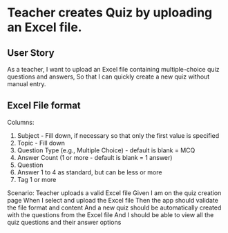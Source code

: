 # Teacher creates Quiz by uploading an Excel file. 

## User Story
As a teacher,
I want to upload an Excel file containing multiple-choice quiz questions and answers,
So that I can quickly create a new quiz without manual entry.

## Excel File format
Columns:
1. Subject - Fill down, if necessary so that only the first value is specified
2. Topic - Fill down
3. Question Type (e.g., Multiple Choice) - default is blank = MCQ
4. Answer Count (1 or more - default is blank = 1 answer)
5. Question
6. Answer 1 to 4 as standard, but can be less or more
7. Tag 1 or more 

Scenario: Teacher uploads a valid Excel file
    Given I am on the quiz creation page
    When I select and upload the Excel file
    Then the app should validate the file format and content
    And a new quiz should be automatically created with the questions from the Excel file
    And I should be able to view all the quiz questions and their answer options